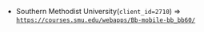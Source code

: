  - Southern Methodist University(`client_id=2710`) => [`https://courses.smu.edu/webapps/Bb-mobile-bb_bb60/`](https://courses.smu.edu/webapps/Bb-mobile-bb_bb60/)
